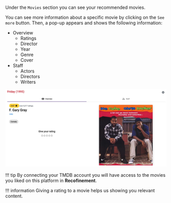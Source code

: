 Under the `Movies` section you can see your recommended movies.

You can see more information about a specific movie by clicking on the `See more` button. Then, a pop-up appears and shows the following information:

- Overview
    - Ratings
    - Director
    - Year
    - Genre
    - Cover
- Staff
    - Actors
    - Directors
    - Writers

![](../../assets/images/popup-movies.jpg)

!!! tip
    By connecting your TMDB account you will have access to the movies you liked on this platform in **Recofinement**.

!!! information
    Giving a rating to a movie helps us showing you relevant content.
